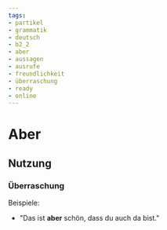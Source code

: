 ```yaml
---
tags:
- partikel
- grammatik
- deutsch
- b2_2
- aber
- aussagen
- ausrufe
- freundlichkeit
- überraschung
- ready
- online
---
```


# Aber

## Nutzung

### Überraschung  

Beispiele:  

- "Das ist __aber__ schön, dass du auch da bist."  
